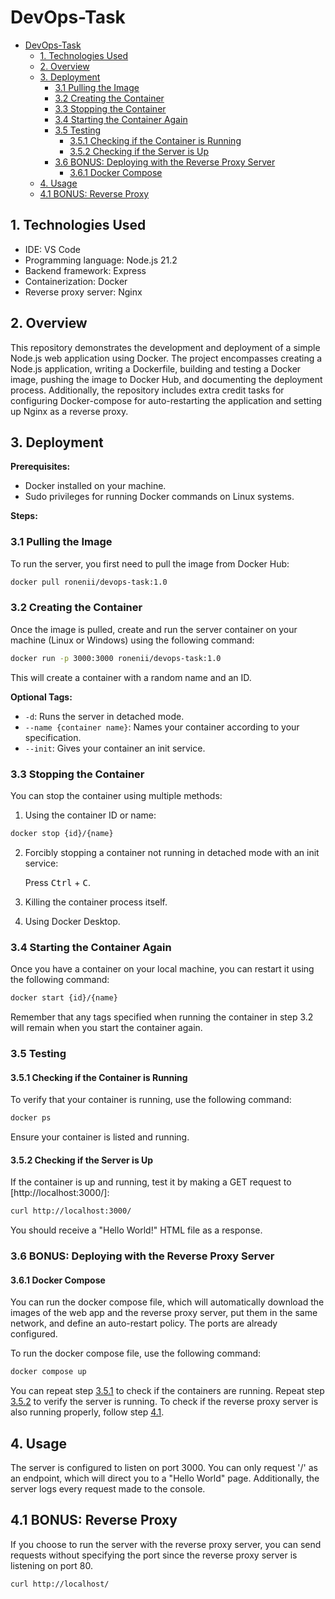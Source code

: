 
# DevOps-Task

- [DevOps-Task](#devops-task)
  - [1. Technologies Used](#1-technologies-used)
  - [2. Overview](#2-overview)
  - [3. Deployment](#3-deployment)
    - [3.1 Pulling the Image](#31-pulling-the-image)
    - [3.2 Creating the Container](#32-creating-the-container)
    - [3.3 Stopping the Container](#33-stopping-the-container)
    - [3.4 Starting the Container Again](#34-starting-the-container-again)
    - [3.5 Testing](#35-testing)
      - [3.5.1 Checking if the Container is Running](#351-checking-if-the-container-is-running)
      - [3.5.2 Checking if the Server is Up](#352-checking-if-the-server-is-up)
    - [3.6 BONUS: Deploying with the Reverse Proxy Server](#36-bonus-deploying-with-the-reverse-proxy-server)
      - [3.6.1 Docker Compose](#361-docker-compose)
  - [4. Usage](#4-usage)
  - [4.1 BONUS: Reverse Proxy](#41-bonus-reverse-proxy)

## 1. Technologies Used

* IDE: VS Code
* Programming language: Node.js 21.2
* Backend framework: Express
* Containerization: Docker
* Reverse proxy server: Nginx

## 2. Overview

This repository demonstrates the development and deployment of a simple Node.js web application using Docker. The project encompasses creating a Node.js application, writing a Dockerfile, building and testing a Docker image, pushing the image to Docker Hub, and documenting the deployment process. Additionally, the repository includes extra credit tasks for configuring Docker-compose for auto-restarting the application and setting up Nginx as a reverse proxy.

## 3. Deployment

**Prerequisites:**

* Docker installed on your machine.
* Sudo privileges for running Docker commands on Linux systems.

**Steps:**

### 3.1 Pulling the Image

To run the server, you first need to pull the image from Docker Hub:

```bash
docker pull ronenii/devops-task:1.0
```

### 3.2 Creating the Container

Once the image is pulled, create and run the server container on your machine (Linux or Windows) using the following command:

```bash
docker run -p 3000:3000 ronenii/devops-task:1.0
```

This will create a container with a random name and an ID.

**Optional Tags:**

* `-d`: Runs the server in detached mode.
* `--name {container name}`: Names your container according to your specification.
* `--init`: Gives your container an init service.

### 3.3 Stopping the Container

You can stop the container using multiple methods:

1. Using the container ID or name:

```bash
docker stop {id}/{name}
```

2. Forcibly stopping a container not running in detached mode with an init service:

   Press <kbd>Ctrl</kbd> + <kbd>C</kbd>.

3. Killing the container process itself.

4. Using Docker Desktop.

### 3.4 Starting the Container Again

Once you have a container on your local machine, you can restart it using the following command:

```bash
docker start {id}/{name}
```

Remember that any tags specified when running the container in step 3.2 will remain when you start the container again.

### 3.5 Testing

#### 3.5.1 Checking if the Container is Running

To verify that your container is running, use the following command:

```bash
docker ps
```

Ensure your container is listed and running.

#### 3.5.2 Checking if the Server is Up

If the container is up and running, test it by making a GET request to [http://localhost:3000/]:

```bash
curl http://localhost:3000/
```

You should receive a "Hello World!" HTML file as a response.

### 3.6 BONUS: Deploying with the Reverse Proxy Server

#### 3.6.1 Docker Compose

You can run the docker compose file, which will automatically download the images of the web app and the reverse proxy server, put them in the same network, and define an auto-restart policy. The ports are already configured.

To run the docker compose file, use the following command:

```bash
docker compose up
```

You can repeat step [3.5.1](#351-check-if-the-container-is-running) to check if the containers are running. Repeat step [3.5.2](#352-check-if-the-server-is-up) to verify the server is running. To check if the reverse proxy server is also running properly, follow step [4.1](#41-bonus-reverse-proxy).

## 4. Usage

The server is configured to listen on port 3000. You can only request '/' as an endpoint, which will direct you to a "Hello World" page. Additionally, the server logs every request made to the console.

## 4.1 BONUS: Reverse Proxy

If you choose to run the server with the reverse proxy server, you can send requests without specifying the port since the reverse proxy server is listening on port 80.
```bash
curl http://localhost/
```